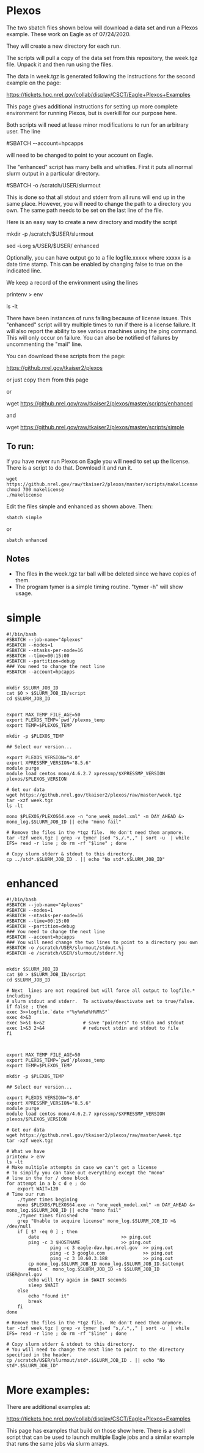 # Plexos
The two sbatch files shown below will download a data set and
run a Plexos example.  These work on Eagle as of 07/24/2020.

They will create a new directory for each run.  

The scripts will pull a copy of the data set from this repository,
the week.tgz file. Unpack it and then run using the files.  

The data in week.tgz is generated following the instructions
for the second example on the page:

https://tickets.hpc.nrel.gov/collab/display/CSCT/Eagle+Plexos+Examples

This page gives additional instructions for setting up more
complete environment for running Plexos, but is overkill for our
purpose here.  

Both scripts will need at lease minor modifications to run for
an arbitrary user.  The line

#SBATCH --account=hpcapps

will need to be changed to point to your account on Eagle.

The "enhanced" script has many bells and whistles.  First
it puts all normal slurm output in a particular directory.

#SBATCH -o /scratch/USER/slurmout

This is done so that all stdout and stderr from all runs
will end up in the same place.  However, you will need to
change the path to a directory you own.  The same path 
needs to be set on the last line of the file.

Here is an easy way to create a new directory and modify
the script

mkdir -p /scratch/$USER/slurmout

sed -i.org s/USER/$USER/ enhanced

Optionally, you can have output go to a file logfile.xxxxx
where xxxxx is a date time stamp.  This can be enabled
by changing false to true on the indicated line.

We keep a record of the environment using the lines

printenv > env

ls -lt 

There have been instances of runs failing because of 
license issues.  This "enhanced" script will try multiple times
to run if there is a license failure.  It will also 
report the ability to see various machines using the
ping command.  This will only occur on failure.  You
can also be notified of failures by uncommenting the
"mail" line.


You can download these scripts from the page:

https://github.nrel.gov/tkaiser2/plexos

or just copy them from this page 

or 

wget https://github.nrel.gov/raw/tkaiser2/plexos/master/scripts/enhanced

and 

wget https://github.nrel.gov/raw/tkaiser2/plexos/master/scripts/simple

## To run:

If you have never run Plexos on Eagle you will need to set up the license.
There is a script to do that.  Download it and run it.

```
wget https://github.nrel.gov/raw/tkaiser2/plexos/master/scripts/makelicense
chmod 700 makelicense
./makelicense
```

Edit the files simple and enhanced as shown above.  Then:

```
sbatch simple
```

or

```
sbatch enhanced
```


## Notes
- The files in the week.tgz tar ball will be deleted since we have copies of them.
- The program tymer is a simple timing routine.  "tymer -h" will show usage.  


# simple
```
#!/bin/bash 
#SBATCH --job-name="4plexos"
#SBATCH --nodes=1
#SBATCH --ntasks-per-node=16
#SBATCH --time=00:15:00
#SBATCH --partition=debug
### You need to change the next line
#SBATCH --account=hpcapps


mkdir $SLURM_JOB_ID
cat $0 > $SLURM_JOB_ID/script
cd $SLURM_JOB_ID


export MAX_TEMP_FILE_AGE=50
export PLEXOS_TEMP=`pwd`/plexos_temp
export TEMP=$PLEXOS_TEMP

mkdir -p $PLEXOS_TEMP

## Select our version...

export PLEXOS_VERSION="8.0"
export XPRESSMP_VERSION="8.5.6"
module purge
module load centos mono/4.6.2.7 xpressmp/$XPRESSMP_VERSION plexos/$PLEXOS_VERSION

# Get our data
wget https://github.nrel.gov/tkaiser2/plexos/raw/master/week.tgz
tar -xzf week.tgz
ls -lt 

mono $PLEXOS/PLEXOS64.exe -n "one_week_model.xml" -m DAY_AHEAD &> mono_log.$SLURM_JOB_ID || echo "mono fail"

# Remove the files in the *tgz file.  We don't need them anymore.
tar -tzf week.tgz | grep -v tymer |sed "s,/.*,," | sort -u  | while IFS= read -r line ; do rm -rf "$line" ; done

# Copy slurm stderr & stdout to this directory.  
cp ../std*.$SLURM_JOB_ID . || echo "No std*.$SLURM_JOB_ID"

```

# enhanced

```
#!/bin/bash 
#SBATCH --job-name="4plexos"
#SBATCH --nodes=1
#SBATCH --ntasks-per-node=16
#SBATCH --time=00:15:00
#SBATCH --partition=debug
### You need to change the next line
#SBATCH --account=hpcapps
### You will need change the two lines to point to a directory you own
#SBATCH -o /scratch/USER/slurmout/stdout.%j
#SBATCH -e /scratch/USER/slurmout/stderr.%j


mkdir $SLURM_JOB_ID
cat $0 > $SLURM_JOB_ID/script
cd $SLURM_JOB_ID

# Next  lines are not required but will force all output to logfile.* including
# slurm stdout and stderr.  To activate/deactivate set to true/false.
if false ; then
exec 3>>logfile.`date +"%y%m%d%H%M%S"` 
exec 4>&3 
exec 5>&1 6>&2              # save "pointers" to stdin and stdout
exec 1>&3 2>&4              # redirect stdin and stdout to file
fi



export MAX_TEMP_FILE_AGE=50
export PLEXOS_TEMP=`pwd`/plexos_temp
export TEMP=$PLEXOS_TEMP

mkdir -p $PLEXOS_TEMP

## Select our version...

export PLEXOS_VERSION="8.0"
export XPRESSMP_VERSION="8.5.6"
module purge
module load centos mono/4.6.2.7 xpressmp/$XPRESSMP_VERSION plexos/$PLEXOS_VERSION

# Get our data
wget https://github.nrel.gov/tkaiser2/plexos/raw/master/week.tgz
tar -xzf week.tgz

# What we have
printenv > env
ls -lt 
# Make multiple attempts in case we can't get a license
# To simplfy you can take out everything except the "mono"
# line in the for / done block
for attempt in a b c d e ; do
	export WAIT=120
# Time our run
    ./tymer times begining
    mono $PLEXOS/PLEXOS64.exe -n "one_week_model.xml" -m DAY_AHEAD &> mono_log.$SLURM_JOB_ID || echo "mono fail"
    ./tymer times finished
	grep "Unable to acquire license" mono_log.$SLURM_JOB_ID >& /dev/null
	if [ $? -eq 0 ] ; then
		date                              >> ping.out
		ping -c 3 $HOSTNAME               >> ping.out
                ping -c 3 eagle-dav.hpc.nrel.gov  >> ping.out
                ping -c 3 google.com              >> ping.out
                ping -c 3 10.60.3.188             >> ping.out
		cp mono_log.$SLURM_JOB_ID mono_log.$SLURM_JOB_ID.$attempt	
		#mail <  mono_log.$SLURM_JOB_ID -s $SLURM_JOB_ID  USER@nrel.gov	
		echo will try again in $WAIT seconds
		sleep $WAIT
	else
		echo "found it"
		break
	fi
done

# Remove the files in the *tgz file.  We don't need them anymore.
tar -tzf week.tgz | grep -v tymer |sed "s,/.*,," | sort -u  | while IFS= read -r line ; do rm -rf "$line" ; done

# Copy slurm stderr & stdout to this directory.  
# You will need to change the next line to point to the directory specified in the header.
cp /scratch/USER/slurmout/std*.$SLURM_JOB_ID . || echo "No std*.$SLURM_JOB_ID"

```

# More examples:

There are additional examples at:


https://tickets.hpc.nrel.gov/collab/display/CSCT/Eagle+Plexos+Examples

This page has examples that build on those show here.  There is a shell script
that can be used to launch multiple Eagle jobs and a similar example that runs
the same jobs via slurm arrays.


